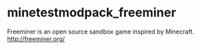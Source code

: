 # minetestmodpack_freeminer
Freeminer is an open source sandbox game inspired by Minecraft. http://freeminer.org/
